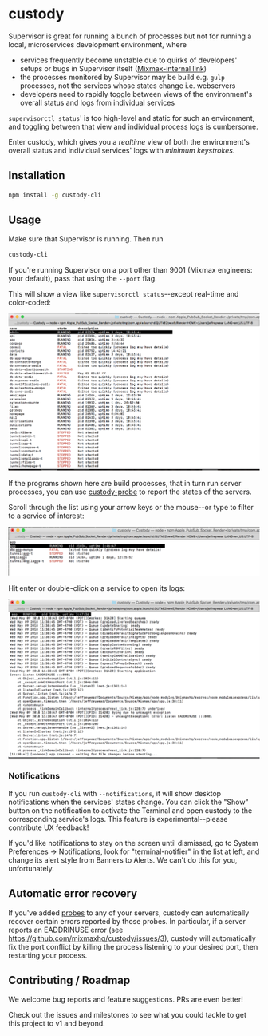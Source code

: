 # custody

Supervisor is great for running a bunch of processes but not for running a local, microservices
development environment, where

* services frequently become unstable due to quirks of developers' setups or bugs in Supervisor
itself ([Mixmax-internal link](https://docs.google.com/document/d/1H37o4X51M5dWzrF5q_bOuZNaaag8iQYMebTEwjhJWBk/edit#heading=h.5tsycreyssqn))
* the processes monitored by Supervisor may be build e.g. `gulp` processes, not the services whose
states change i.e. webservers
* developers need to rapidly toggle between views of the environment's overall status and logs from
individual services

`supervisorctl status`' is too high-level and static for such an environment, and toggling between
that view and individual process logs is cumbersome.

Enter custody, which gives you a _realtime_ view of both the environment's overall status and
individual services' logs with _minimum keystrokes_.

## Installation

```sh
npm install -g custody-cli
```

## Usage

Make sure that Supervisor is running. Then run

```sh
custody-cli
```

If you're running Supervisor on a port other than 9001 (Mixmax engineers: your default),
pass that using the `--port` flag.

This will show a view like `supervisorctl status`--except real-time and color-coded:

![](docs/status.png)

If the programs shown here are build processes, that in turn run server processes,
you can use [custody-probe](https://github.com/mixmaxhq/custody-probe)
to report the states of the servers.

Scroll through the list using your arrow keys or the mouse--or type to filter to a service of interest:

![](docs/filter.png)

Hit enter or double-click on a service to open its logs:

![](docs/logs.png)

### Notifications

If you run `custody-cli` with `--notifications`, it will show desktop notifications when the
services' states change. You can click the "Show" button on the notification to activate the Terminal
and open custody to the corresponding service's logs. This feature is experimental--please contribute
UX feedback!

If you'd like notifications to stay on the screen until dismissed, go to System Preferences ->
Notifications, look for "terminal-notifier" in the list at left, and change its alert style from
Banners to Alerts. We can't do this for you, unfortunately.

## Automatic error recovery

If you've added [probes](https://github.com/mixmaxhq/custody-probe) to any of your servers,
custody can automatically recover certain errors reported by those probes. In particular, if a
server reports an EADDRINUSE error (see https://github.com/mixmaxhq/custody/issues/3), custody will
automatically fix the port conflict by killing the process listening to your desired port, then
restarting your process.

## Contributing / Roadmap

We welcome bug reports and feature suggestions. PRs are even better!

Check out the issues and milestones to see what you could tackle to get this project to v1 and
beyond.
